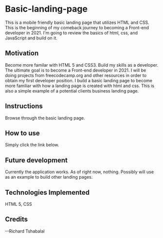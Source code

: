# Basic-landing-page
This is a mobile friendly basic landing page that utilizes HTML and CSS.  This is the beginning of my comeback journey to becoming a Front-end developer in 2021.  I'm going to review the basics of html, css, and JavaScript and build on it.  
 
## Motivation

Become more familar with HTML 5 and CSS3.  Build my skills as a developer.  The ultimate goal is to become a Front-end developer in 2021.  I will be doing projects from freecodecamp.org and other resources in order to obtain my first developer position.  I build a basic landing page to become more familiar with how a landing page is created with html and css.  This is also a simple example of a potential clients business landing page. 

## Instructions


Browse through the basic landing page.


## How to use

Simply click the link below.  




## Future development

Currently the application works.  As of right now, nothing.  Possibly will use as an example to build other landing pages.

## Technologies Implemented

HTML 5, CSS 



## Credits

--Richard Tshabalal